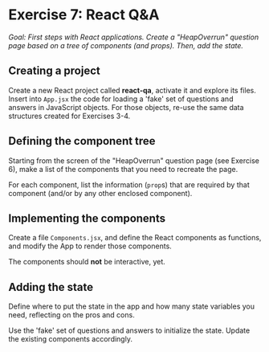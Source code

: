 # Exercise 7: React Q&A

_Goal: First steps with React applications. Create a "HeapOverrun" question page based on a tree of components (and props). Then, add the state._

## Creating a project

Create a new React project called **react-qa**, activate it and explore its files. Insert into `App.jsx` the code for loading a 'fake' set of questions and answers in JavaScript objects. For those objects, re-use the same data structures created for Exercises 3-4.

## Defining the component tree

Starting from the screen of the "HeapOverrun" question page (see Exercise 6), make a list of the components that you need to recreate the page.

For each component, list the information (`prop`s) that are required by that component (and/or by any other enclosed component).

## Implementing the components

Create a file `Components.jsx`, and define the React components as functions, and modify the App to render those components.

The components should **not** be interactive, yet. 

## Adding the state

Define where to put the state in the app and how many state variables you need, reflecting on the pros and cons. 

Use the 'fake' set of questions and answers to initialize the state. Update the existing components accordingly.